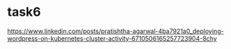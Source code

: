 # task6

https://www.linkedin.com/posts/pratishtha-agarwal-4ba7921a0_deploying-wordpress-on-kubernetes-cluster-activity-6710506165257723904-8chy
